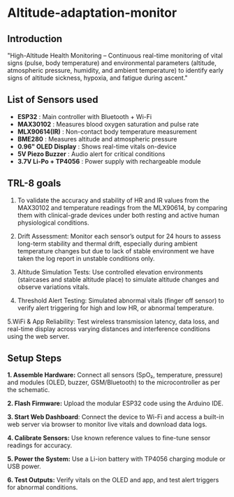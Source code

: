# Altitude-adaptation-monitor

## Introduction
"High-Altitude Health Monitoring – Continuous real-time monitoring of vital signs (pulse, body temperature) and environmental parameters (altitude, atmospheric pressure, humidity, and ambient temperature) to identify early signs of altitude sickness, hypoxia, and fatigue during ascent."

 ## List of Sensors used
- **ESP32**              : Main controller with Bluetooth + Wi-Fi
- **MAX30102**            : Measures blood oxygen saturation and pulse rate
- **MLX90614(IR)**        : Non-contact body temperature measurement
- **BME280**              : Measures altitude and atmospheric pressure
- **0.96" OLED Display**  : Shows real-time vitals on-device
- **5V Piezo Buzzer**     : Audio alert for critical conditions
- **3.7V Li-Po + TP4056** :  Power supply with rechargeable module

## TRL-8 goals
1. To validate the accuracy and stability of HR and IR values from the MAX30102 and temperature readings from the MLX90614, by comparing them with clinical-grade devices under both resting and active human physiological conditions.

2. Drift Assessment: Monitor each sensor’s output for 24 hours to assess long-term stability and thermal drift, especially during ambient temperature changes but due to lack of stable environment we have taken the log report in unstable conditions only.

3. Altitude Simulation Tests: Use controlled elevation environments (staircases and stable altitude place) to simulate altitude changes and observe variations vitals.

4. Threshold Alert Testing: Simulated abnormal vitals (finger off sensor) to verify alert triggering for high and low HR, or abnormal temperature.

5.WiFi & App Reliability: Test wireless transmission latency, data loss, and real-time display across varying distances and interference conditions using the web server.

## Setup Steps
**1. Assemble Hardware:** Connect all sensors (SpO₂, temperature, pressure) and modules (OLED, buzzer, GSM/Bluetooth) to the microcontroller as per the schematic.

**2. Flash Firmware:** Upload the modular ESP32 code using the Arduino IDE.

**3. Start Web Dashboard**: Connect the device to Wi-Fi and access a built-in web server via browser to monitor live vitals and download data logs.

**4. Calibrate Sensors:** Use known reference values to fine-tune sensor readings for accuracy.

**5. Power the System:** Use a Li-ion battery with TP4056 charging module or USB power.

**6. Test Outputs:** Verify vitals on the OLED and app, and test alert triggers for abnormal conditions.

